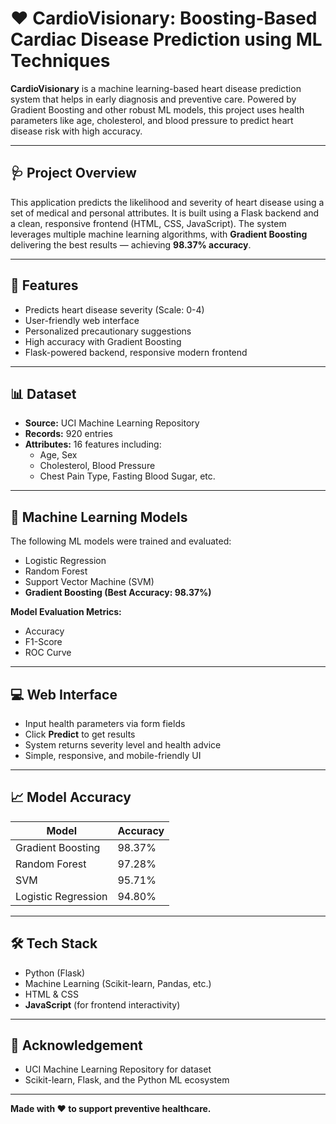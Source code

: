 # ❤️ CardioVisionary: Boosting-Based Cardiac Disease Prediction using ML Techniques

**CardioVisionary** is a machine learning-based heart disease prediction system that helps in early diagnosis and preventive care. Powered by Gradient Boosting and other robust ML models, this project uses health parameters like age, cholesterol, and blood pressure to predict heart disease risk with high accuracy.

---

## 🩺 Project Overview

This application predicts the likelihood and severity of heart disease using a set of medical and personal attributes. It is built using a Flask backend and a clean, responsive frontend (HTML, CSS, JavaScript). The system leverages multiple machine learning algorithms, with **Gradient Boosting** delivering the best results — achieving **98.37% accuracy**.

---

## 📌 Features

- Predicts heart disease severity (Scale: 0-4)
- User-friendly web interface
- Personalized precautionary suggestions
- High accuracy with Gradient Boosting
- Flask-powered backend, responsive modern frontend

---

## 📊 Dataset

- **Source:** UCI Machine Learning Repository  
- **Records:** 920 entries  
- **Attributes:** 16 features including:
  - Age, Sex
  - Cholesterol, Blood Pressure
  - Chest Pain Type, Fasting Blood Sugar, etc.

---

## 🧠 Machine Learning Models

The following ML models were trained and evaluated:
- Logistic Regression  
- Random Forest  
- Support Vector Machine (SVM)  
- **Gradient Boosting (Best Accuracy: 98.37%)**

**Model Evaluation Metrics:**  
- Accuracy  
- F1-Score  
- ROC Curve  

---

## 💻 Web Interface

- Input health parameters via form fields  
- Click **Predict** to get results  
- System returns severity level and health advice  
- Simple, responsive, and mobile-friendly UI

---

## 📈 Model Accuracy

| Model                 | Accuracy  |
|----------------------|-----------|
| Gradient Boosting     | 98.37%    |
| Random Forest         | 97.28%    |
| SVM                   | 95.71%    |
| Logistic Regression   | 94.80%    |

---

## 🛠️ Tech Stack
- Python (Flask)
- Machine Learning (Scikit-learn, Pandas, etc.)
- HTML & CSS
- **JavaScript** (for frontend interactivity)

---

## 🙌 Acknowledgement

- UCI Machine Learning Repository for dataset  
- Scikit-learn, Flask, and the Python ML ecosystem  

---

**Made with ❤️ to support preventive healthcare.**
